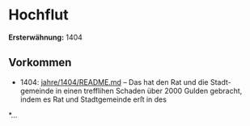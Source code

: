 # Hochflut

**Ersterwähnung:** 1404

## Vorkommen
- 1404: [jahre/1404/README.md](../jahre/1404/README.md) – Das hat den Rat und die Stadt-
gemeinde in einen trefflihen Schaden über 2000 Gulden
gebracht, indem es Rat und Stadtgemeinde erſt in des

*...
